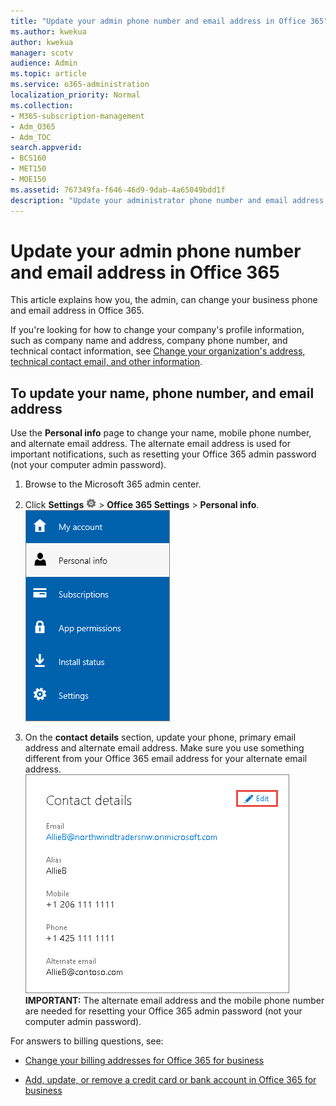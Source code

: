 ```yaml
---
title: "Update your admin phone number and email address in Office 365"
ms.author: kwekua
author: kwekua
manager: scotv
audience: Admin
ms.topic: article
ms.service: o365-administration
localization_priority: Normal
ms.collection: 
- M365-subscription-management
- Adm_O365
- Adm_TOC
search.appverid:
- BCS160
- MET150
- MOE150
ms.assetid: 767349fa-f646-46d9-9dab-4a65049bdd1f
description: "Update your administrator phone number and email address in the admin center. You'll need this information if you want to reset your own admin password."
---
```


# Update your admin phone number and email address in Office 365

This article explains how you, the admin, can change your business phone and email address in Office 365. 
  
If you're looking for how to change your company's profile information, such as company name and address, company phone number, and technical contact information, see [Change your organization's address, technical contact email, and other information](change-address-contact-and-more.md). 
  
## To update your name, phone number, and email address

Use the **Personal info** page to change your name, mobile phone number, and alternate email address. The alternate email address is used for important notifications, such as resetting your Office 365 admin password (not your computer admin password). 
  
1. Browse to the Microsoft 365 admin center.
    
2. Click **Settings** ![Settings](../media/4b83e9cb-c7e4-46c8-b3d1-cfee017123ae.png) \> **Office 365 Settings** \> **Personal info**.<br/>![Update your admin personal info](../media/de422327-dd57-47c5-a3a0-3ddbae805bb8.png)
  
3. On the **contact details** section, update your phone, primary email address and alternate email address. Make sure you use something different from your Office 365 email address for your alternate email address.<br/>![Use contact details to update admin info](../media/f3e52395-e259-426b-9f50-679bceeb987e.png)<br/>**IMPORTANT:** The alternate email address and the mobile phone number are needed for resetting your Office 365 admin password (not your computer admin password). 
  
For answers to billing questions, see:
  
- [Change your billing addresses for Office 365 for business](../subscriptions-and-billing/change-your-billing-addresses.md)
    
- [Add, update, or remove a credit card or bank account in Office 365 for business](../subscriptions-and-billing/add-update-or-remove-credit-card-or-bank-account.md)
    


